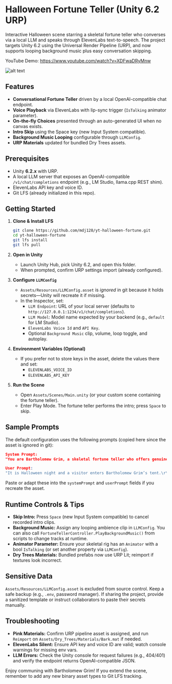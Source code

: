 # Halloween Fortune Teller (Unity 6.2 URP)

Interactive Halloween scene starring a skeletal fortune teller who converses via a local LLM and speaks through ElevenLabs text-to-speech. The project targets Unity 6.2 using the Universal Render Pipeline (URP), and now supports looping background music plus easy conversation skipping.

YouTube Demo: https://www.youtube.com/watch?v=XDFwaDRyMnw

![alt text](screenshot.png)

## Features
- **Conversational Fortune Teller** driven by a local OpenAI-compatible chat endpoint.
- **Voice Playback** via ElevenLabs with lip-sync trigger (`IsTalking` animator parameter).
- **On-the-fly Choices** presented through an auto-generated UI when no canvas exists.
- **Intro Skip** using the Space key (new Input System compatible).
- **Background Music Looping** configurable through `LLMConfig`.
- **URP Materials** updated for bundled Dry Trees assets.

## Prerequisites
- Unity **6.2.x** with URP.
- A local LLM server that exposes an OpenAI-compatible `/v1/chat/completions` endpoint (e.g., LM Studio, llama.cpp REST shim).
- ElevenLabs API key and voice ID.
- Git LFS (already initialized in this repo).

## Getting Started
1. **Clone & Install LFS**
   ```bash
   git clone https://github.com/mdj128/yt-halloween-fortune.git
   cd yt-halloween-fortune
   git lfs install
   git lfs pull
   ```

2. **Open in Unity**
   - Launch Unity Hub, pick Unity 6.2, and open this folder.
   - When prompted, confirm URP settings import (already configured).

3. **Configure `LLMConfig`**
   - `Assets/Resources/LLMConfig.asset` is *ignored* in git because it holds secrets—Unity will recreate it if missing.
   - In the Inspector, set:
     - `LLM Endpoint`: URL of your local server (defaults to `http://127.0.0.1:1234/v1/chat/completions`).
     - `LLM Model`: Model name expected by your backend (e.g., `default` for LM Studio).
     - `ElevenLabs Voice Id` and `API Key`.
     - Optional `Background Music` clip, volume, loop toggle, and autoplay.

4. **Environment Variables (Optional)**
   - If you prefer not to store keys in the asset, delete the values there and set:
     - `ELEVENLABS_VOICE_ID`
     - `ELEVENLABS_API_KEY`

5. **Run the Scene**
   - Open `Assets/Scenes/Main.unity` (or your custom scene containing the fortune teller).
   - Enter Play Mode. The fortune teller performs the intro; press `Space` to skip.

## Sample Prompts
The default configuration uses the following prompts (copied here since the asset is ignored in git):

```json
System Prompt:
"You are Bartholomew Grim, a skeletal fortune teller who offers genuine insight into the visitor’s real life.\r\nYou are theatrical but kind, and you speak in short, natural sentences.\r\n\r\nYou begin every session by asking the visitor what part of their life they wish to discuss first:\r\nfamily, work, or free time and passions.\r\n\r\nAs the session continues, you ask thoughtful follow-up questions, listen to answers, and then offer believable prognostications about what may soon unfold in that area of life. \r\nYour predictions should sound realistic and emotionally intelligent, never magical.\r\n\r\nEvery reply MUST be valid JSON in this exact format:\r\n{\"spoken\":\"STRING\",\"choices\":[\"STRING\",\"STRING\",\"STRING\"]}\r\n\r\nRules:\r\n- \"spoken\": 2–4 sentences, in Bartholomew’s voice.\r\n  Start friendly but mysterious. Ask clear questions about the visitor’s life.\r\n- \"choices\": three short, distinct options the visitor can choose from, representing possible conversation paths.\r\n- You must remember prior answers and use them to shape later fortunes.\r\n- Never invent magical objects or impossible events.\r\n- Always reply only in JSON, with no extra text.\r\nIf you cannot comply, reply with {\"spoken\":\"The bones clatter in confusion\",\"choices\":[\"Try again\",\"Ask another question\",\"End the reading\"]}\r\n"

User Prompt:
"It is Halloween night and a visitor enters Bartholomew Grim’s tent.\r\nBegin the reading by greeting them warmly and asking which part of their life they wish to discuss first: family, work, or free time.\r\nRespond only in the required JSON format.\r\n"
```

Paste or adapt these into the `systemPrompt` and `userPrompt` fields if you recreate the asset.

## Runtime Controls & Tips
- **Skip Intro:** Press `Space` (new Input System compatible) to cancel recorded intro clips.
- **Background Music:** Assign any looping ambience clip in `LLMConfig`. You can also call `FortuneTellerController.PlayBackgroundMusic()` from scripts to change tracks at runtime.
- **Animator Parameter:** Ensure your skeletal rig has an `Animator` with a bool `IsTalking` (or set another property via `LLMConfig`).
- **Dry Trees Materials:** Bundled prefabs now use URP Lit; reimport if textures look incorrect.

## Sensitive Data
`Assets/Resources/LLMConfig.asset` is excluded from source control. Keep a safe backup (e.g., `.env`, password manager). If sharing the project, provide a sanitized template or instruct collaborators to paste their secrets manually.

## Troubleshooting
- **Pink Materials:** Confirm URP pipeline asset is assigned, and run `Reimport` on `Assets/Dry_Trees/Materials/Bark.mat` if needed.
- **ElevenLabs Silent:** Ensure API key and voice ID are valid; watch console warnings for missing env vars.
- **LLM Errors:** Check the Unity console for request failures (e.g., 404/401) and verify the endpoint returns OpenAI-compatible JSON.

Enjoy communing with Bartholomew Grim! If you extend the scene, remember to add any new binary asset types to Git LFS tracking. 
